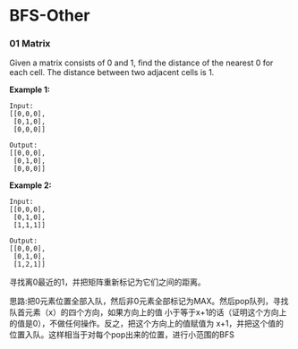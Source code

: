# BFS-Other

### 01 Matrix

Given a matrix consists of 0 and 1, find the distance of the nearest 0 for each cell. The distance between two adjacent cells is 1.

**Example 1:**

```text
Input:
[[0,0,0],
 [0,1,0],
 [0,0,0]]

Output:
[[0,0,0],
 [0,1,0],
 [0,0,0]]
```

**Example 2:**

```text
Input:
[[0,0,0],
 [0,1,0],
 [1,1,1]]

Output:
[[0,0,0],
 [0,1,0],
 [1,2,1]]
```

寻找离0最近的1，并把矩阵重新标记为它们之间的距离。

思路:把0元素位置全部入队，然后非0元素全部标记为MAX。然后pop队列，寻找队首元素（x）的四个方向，如果方向上的值 小于等于x+1的话（证明这个方向上的值是0），不做任何操作。反之，把这个方向上的值赋值为 x+1，并把这个值的位置入队。这样相当于对每个pop出来的位置，进行小范围的BFS




